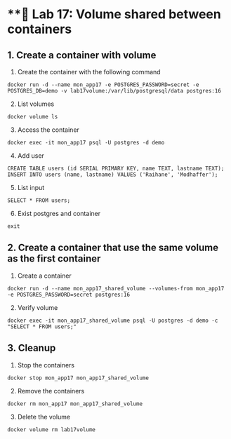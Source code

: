# **🧪 Lab 17: Volume shared between containers

## 1. Create a container with volume
1. Create the container with the following command
```
docker run -d --name mon_app17 -e POSTGRES_PASSWORD=secret -e POSTGRES_DB=demo -v lab17volume:/var/lib/postgresql/data postgres:16
```

2. List volumes
```
docker volume ls
```

3. Access the container
```
docker exec -it mon_app17 psql -U postgres -d demo
```

4. Add user
```
CREATE TABLE users (id SERIAL PRIMARY KEY, name TEXT, lastname TEXT);
INSERT INTO users (name, lastname) VALUES ('Raihane', 'Modhaffer');
```

5. List input
```
SELECT * FROM users;
```

6. Exist postgres and container
```
exit
```

## 2. Create a container that use the same volume as the first container

1. Create a container 
```
docker run -d --name mon_app17_shared_volume --volumes-from mon_app17 -e POSTGRES_PASSWORD=secret postgres:16
```

2. Verify volume
```
docker exec -it mon_app17_shared_volume psql -U postgres -d demo -c "SELECT * FROM users;"
```

## 3. Cleanup

1. Stop the containers 
```
docker stop mon_app17 mon_app17_shared_volume
```

2. Remove the containers
```
docker rm mon_app17 mon_app17_shared_volume
```

3. Delete the volume
```
docker volume rm lab17volume
```
